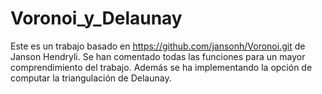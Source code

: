 # Voronoi_y_Delaunay
Este es un trabajo basado en  https://github.com/jansonh/Voronoi.git de Janson Hendryli. Se han comentado todas las funciones para un mayor comprendimiento del trabajo. Además se ha implementando la opción de computar la triangulación de Delaunay. 
